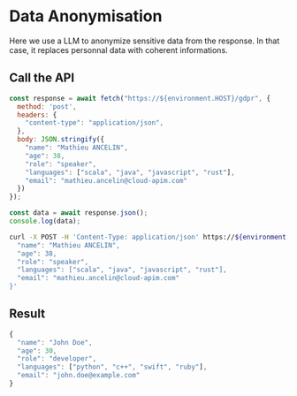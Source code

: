 # Data Anonymisation

Here we use a LLM to anonymize sensitive data from the response. In that case, it replaces personnal data with coherent informations.

## Call the API

```js
const response = await fetch("https://${environment.HOST}/gdpr", {
  method: 'post',
  headers: {
    "content-type": "application/json",
  },
  body: JSON.stringify({
    "name": "Mathieu ANCELIN",
    "age": 38,
    "role": "speaker",
    "languages": ["scala", "java", "javascript", "rust"],
    "email": "mathieu.ancelin@cloud-apim.com"
  })
});

const data = await response.json();
console.log(data);
```

```sh
curl -X POST -H 'Content-Type: application/json' https://${environment.HOST}/gdpr -d '{
  "name": "Mathieu ANCELIN",
  "age": 38,
  "role": "speaker",
  "languages": ["scala", "java", "javascript", "rust"],
  "email": "mathieu.ancelin@cloud-apim.com"
}'
```

## Result

```js
{
  "name": "John Doe",
  "age": 30,
  "role": "developer",
  "languages": ["python", "c++", "swift", "ruby"],
  "email": "john.doe@example.com"
}
```